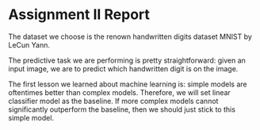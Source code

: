 # Assignment II Report



The dataset we choose is the renown handwritten digits dataset MNIST by LeCun Yann. 

The predictive task we are performing is pretty straightforward: given an input image, we are to predict which handwritten digit is on the image.

The first lesson we learned about machine learning is: simple models are oftentimes better than complex models. Therefore, we will set linear classifier model as the baseline. If more complex models cannot significantly outperform the baseline, then we should just stick to this simple model.